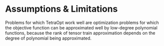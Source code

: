 # Assumptions & Limitations

Problems for which TetraOpt work well are optimization problems for which the objective function can be approximated well by low-degree polynomial functions, because the rank of tensor train approximation depends on the degree of polynomial being approximated.